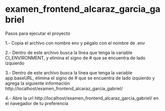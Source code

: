 # examen_frontend_alcaraz_garcia_gabriel

Pasos para ejecutar el proyecto

1.- Copia el archivo con nombre env y pégalo con el nombre de .env

2.- Dentro de este archivo busca la línea que tenga la variable CI_ENVIRONMENT, y elimina el signo de # que se encuentra de lado izquierdo

3.- Dentro de este archivo busca la línea que tenga la variable app.baseURL, elimina el signo de # que se encuentra de lado izquierdo y agrega la siguiente información http://localhost/examen_frontend_alcaraz_garcia_gabriel/

4.- Abre la url http://localhost/examen_frontend_alcaraz_garcia_gabriel/ en el navegador de tu preferencia
